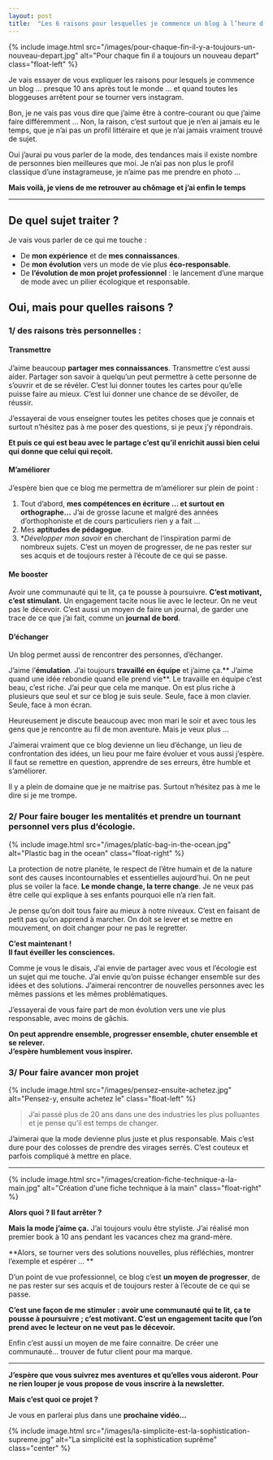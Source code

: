 ```yaml
---
layout: post
title:  "Les 6 raisons pour lesquelles je commence un blog à l’heure d’Instagram"
---
```


{% include image.html src="/images/pour-chaque-fin-il-y-a-toujours-un-nouveau-depart.jpg" alt="Pour chaque fin il a toujours un nouveau depart" class="float-left" %}

Je vais essayer de vous expliquer les raisons pour lesquels je commence un blog … presque 10 ans après tout le monde … et quand toutes les bloggeuses arrêtent pour se tourner vers instagram.

Bon, je ne vais pas vous dire que j’aime être à contre-courant ou que j’aime faire différemment … Non, la raison, c’est surtout que je n’en ai jamais eu le temps, que je n’ai pas un profil littéraire et que je n’ai jamais vraiment trouvé de sujet. 

Oui j’aurai pu vous parler de la mode, des tendances mais il existe nombre de personnes bien meilleures que moi. Je n’ai pas non plus le profil classique d’une instagrameuse, je n’aime pas me prendre en photo … 

**Mais voilà, je viens de me retrouver au chômage et j’ai enfin le temps**

---

## De quel sujet traiter ?

Je vais vous parler de ce qui me touche :

* De **mon expérience** et de **mes connaissances**.
* De **mon évolution** vers un mode de vie plus **éco-responsable**.
* De **l’évolution de mon projet professionnel** : le lancement d’une marque de mode avec un pilier écologique et responsable.

## Oui, mais pour quelles raisons ?

### 1/ des raisons très personnelles :

#### Transmettre

J’aime beaucoup **partager mes connaissances**.
Transmettre c’est aussi aider. Partager son savoir à quelqu’un peut permettre à cette personne de s’ouvrir et de se révéler. C’est lui donner toutes les cartes pour qu’elle puisse faire au mieux. C’est lui donner une chance de se dévoiler, de réussir. 

J’essayerai de vous enseigner toutes les petites choses que je connais et surtout n’hésitez pas à me poser des questions, si je peux j’y répondrais. 

**Et puis ce qui est beau avec le partage c’est qu’il enrichit aussi bien celui qui donne que celui qui reçoit.**

#### M’améliorer

J’espère bien que ce blog me permettra de m’améliorer sur plein de point :

1. Tout d’abord, **mes compétences en écriture … et surtout en orthographe…** J’ai de grosse lacune et malgré des années d’orthophoniste et de cours particuliers rien y a fait …
2. Mes **aptitudes de pédagogue**. 
3. **Développer mon savoir* en cherchant de l’inspiration parmi de nombreux sujets. C’est un moyen de progresser, de ne pas rester sur ses acquis et de toujours rester à l’écoute de ce qui se passe. 

#### Me booster

Avoir une communauté qui te lit, ça te pousse à poursuivre. **C’est motivant, c’est stimulant.** Un engagement tacite nous lie avec le lecteur. On ne veut pas le décevoir.
C’est aussi un moyen de faire un journal, de garder une trace de ce que j’ai fait, comme un **journal de bord**.

#### D’échanger

Un blog permet aussi de rencontrer des personnes, d’échanger.

J’aime l’**émulation**. J’ai toujours **travaillé en équipe** et j’aime ça.** J’aime quand une idée rebondie quand elle prend vie**. Le travaille en équipe c’est beau, c’est riche. J’ai peur que cela me manque.
On est plus riche à plusieurs que seul et sur ce blog je suis seule. Seule, face à mon clavier. Seule, face à mon écran.

Heureusement je discute beaucoup avec mon mari le soir et avec tous les gens que je rencontre au fil de mon aventure. Mais je veux plus … 

J’aimerai vraiment que ce blog devienne un lieu d’échange, un lieu de confrontation des idées, un lieu pour me faire évoluer et vous aussi j’espère. Il faut se remettre en question, apprendre de ses erreurs, être humble et s’améliorer.

Il y a plein de domaine que je ne maitrise pas. Surtout n’hésitez pas à me le dire si je me trompe.

### 2/ Pour faire bouger les mentalités et prendre un tournant personnel vers plus d’écologie.

{% include image.html src="/images/platic-bag-in-the-ocean.jpg" alt="Plastic bag in the ocean" class="float-right" %}

La protection de notre planète, le respect de l’être humain et de la nature sont des causes incontournables et essentielles aujourd’hui. On ne peut plus se voiler la face. **Le monde change, la terre change**. Je ne veux pas être celle qui explique à ses enfants pourquoi elle n’a rien fait.

Je pense qu’on doit tous faire au mieux à notre niveaux. C’est en faisant de petit pas qu’on apprend à marcher. On doit se lever et se mettre en mouvement, on doit changer pour ne pas le regretter.

**C’est maintenant !<br>Il faut éveiller les consciences.**

Comme je vous le disais, J’ai envie de partager avec vous et l’écologie est un sujet qui me touche. J’ai envie qu’on puisse échanger ensemble sur des idées et des solutions.
 J’aimerai rencontrer de nouvelles personnes avec les mêmes passions et les mêmes problématiques.

J’essayerai de vous faire part de mon évolution vers une vie plus responsable, avec moins de gâchis.

**On peut apprendre ensemble, progresser ensemble, chuter ensemble et se relever.<br>J’espère humblement vous inspirer.**

### 3/ Pour faire avancer mon projet

{% include image.html src="/images/pensez-ensuite-achetez.jpg" alt="Pensez-y, ensuite achetez le" class="float-left" %}

> J’ai passé plus de 20 ans dans une des industries les plus polluantes et je pense qu’il est temps de changer.

J’aimerai que la mode devienne plus juste et plus responsable. Mais c’est dure pour des colosses de prendre des virages serrés. C’est couteux et parfois compliqué à mettre en place.

---

{% include image.html src="/images/creation-fiche-technique-a-la-main.jpg" alt="Création d'une fiche technique à la main" class="float-right" %}

**Alors quoi ? Il faut arrêter ?**

**Mais la mode j’aime ça.**  J’ai toujours voulu être styliste. J’ai réalisé mon premier book à 10 ans pendant les vacances chez ma grand-mère.

**Alors, se tourner vers des solutions nouvelles, plus réfléchies, montrer l’exemple et espérer … **

D’un point de vue professionnel, ce blog c’est **un moyen de progresser**, de ne pas rester sur ses acquis et de toujours rester à l’écoute de ce qui se passe.

**C’est une façon de me stimuler : avoir une communauté qui te lit, ça te pousse à poursuivre ; c’est motivant. C’est un engagement tacite que l’on prend avec le lecteur on ne veut pas le décevoir.**

Enfin c’est aussi un moyen de me faire connaitre. De créer une communauté… trouver de futur client pour ma marque.

---

**J’espère que vous suivrez mes aventures et qu’elles vous aideront. Pour ne rien louper je vous propose de vous inscrire à la newsletter.**

**Mais c’est quoi ce projet ?**

Je vous en parlerai plus dans une **prochaine vidéo...**

{% include image.html src="/images/la-simplicite-est-la-sophistication-supreme.jpg" alt="La simplicité est la sophistication suprême" class="center" %}
